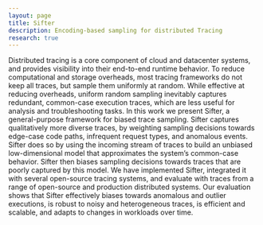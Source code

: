 ```yaml
---
layout: page
title: Sifter
description: Encoding-based sampling for distributed Tracing
research: true
---
```


Distributed tracing is a core component of cloud and datacenter systems, and provides visibility into their end-to-end
runtime behavior. To reduce computational and storage overheads, most tracing frameworks do not keep all traces,
but sample them uniformly at random. While effective at reducing overheads, uniform random sampling inevitably
captures redundant, common-case execution traces, which are less useful for analysis and troubleshooting tasks. In
this work we present Sifter, a general-purpose framework for biased trace sampling. Sifter captures qualitatively more
diverse traces, by weighting sampling decisions towards edge-case code paths, infrequent request types, and 
anomalous events. Sifter does so by using the incoming stream of traces to build an unbiased low-dimensional model that
approximates the system’s common-case behavior. Sifter then biases sampling decisions towards traces that are poorly
captured by this model. We have implemented Sifter, integrated it with several open-source tracing systems, and evaluate
with traces from a range of open-source and production distributed systems. Our evaluation shows that Sifter 
effectively biases towards anomalous and outlier executions, is robust to noisy and heterogeneous traces, is efficient and
scalable, and adapts to changes in workloads over time.